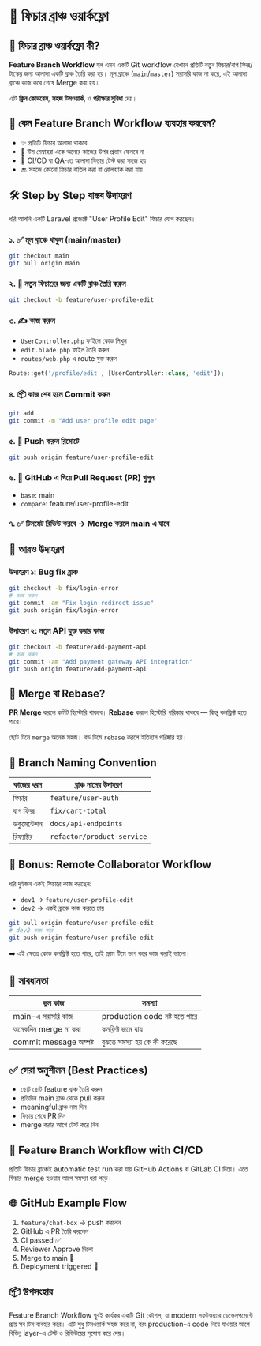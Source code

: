 # 🌿 ফিচার ব্রাঞ্চ ওয়ার্কফ্লো

## 📌 ফিচার ব্রাঞ্চ ওয়ার্কফ্লো কী?

**Feature Branch Workflow** হল এমন একটি Git workflow যেখানে প্রতিটি নতুন ফিচার/বাগ ফিক্স/টাস্কের জন্য আলাদা একটি ব্রাঞ্চ তৈরি করা হয়। মূল ব্রাঞ্চে (`main`/`master`) সরাসরি কাজ না করে, এই আলাদা ব্রাঞ্চে কাজ করে শেষে Merge করা হয়।

এটি **ক্লিন কোডবেস**, **সহজ টিমওয়ার্ক**, ও **পরীক্ষার সুবিধা** দেয়।

## 🎯 কেন Feature Branch Workflow ব্যবহার করবেন?

* ✨ প্রতিটি ফিচার আলাদা থাকবে
* 🤝 টিম মেম্বাররা একে অন্যের কাজের উপর প্রভাব ফেলবে না
* 🧪 CI/CD বা QA-তে আলাদা ফিচার টেস্ট করা সহজ হয়
* 🔙 সহজে কোনো ফিচার বাতিল করা বা রোলব্যাক করা যায়

## 🛠️ Step by Step বাস্তব উদাহরণ

ধরি আপনি একটি Laravel প্রজেক্টে "User Profile Edit" ফিচার যোগ করছেন।

### ১. ✅ মূল ব্রাঞ্চে থাকুন (main/master)

```bash
git checkout main
git pull origin main
```

### ২. 🌿 নতুন ফিচারের জন্য একটি ব্রাঞ্চ তৈরি করুন

```bash
git checkout -b feature/user-profile-edit
```

### ৩. ✍️ কাজ করুন

* `UserController.php` ফাইলে কোড লিখুন
* `edit.blade.php` ফাইল তৈরি করুন
* `routes/web.php` এ route যুক্ত করুন

```php
Route::get('/profile/edit', [UserController::class, 'edit']);
```

### ৪. 📦 কাজ শেষ হলে Commit করুন

```bash
git add .
git commit -m "Add user profile edit page"
```

### ৫. 🚀 Push করুন রিমোটে

```bash
git push origin feature/user-profile-edit
```

### ৬. 🧪 GitHub এ গিয়ে Pull Request (PR) খুলুন

* `base`: main
* `compare`: feature/user-profile-edit

### ৭. ✅ টিমমেট রিভিউ করবে → Merge করলে main এ যাবে

## 🧪 আরও উদাহরণ

### উদাহরণ ১: Bug fix ব্রাঞ্চ

```bash
git checkout -b fix/login-error
# কাজ করুন
git commit -am "Fix login redirect issue"
git push origin fix/login-error
```

### উদাহরণ ২: নতুন API যুক্ত করার কাজ

```bash
git checkout -b feature/add-payment-api
# কাজ করুন
git commit -am "Add payment gateway API integration"
git push origin feature/add-payment-api
```

## 🔁 Merge বা Rebase?

**PR Merge** করলে কমিট হিস্টোরি থাকবে।
**Rebase** করলে হিস্টোরি পরিষ্কার থাকবে — কিন্তু কনফ্লিক্ট হতে পারে।

ছোট টিমে `merge` অনেক সহজ।
বড় টিমে `rebase` করলে ইতিহাস পরিষ্কার হয়।

## 🧩 Branch Naming Convention

| কাজের ধরন   | ব্রাঞ্চ নামের উদাহরণ       |
| ----------- | -------------------------- |
| ফিচার       | `feature/user-auth`        |
| বাগ ফিক্স   | `fix/cart-total`           |
| ডকুমেন্টেশন | `docs/api-endpoints`       |
| রিফ্যাক্টর  | `refactor/product-service` |

## 🧠 Bonus: Remote Collaborator Workflow

ধরি দুইজন একই ফিচারে কাজ করছেন:

* `dev1` → `feature/user-profile-edit`
* `dev2` → একই ব্রাঞ্চে কাজ করতে চায়

```bash
git pull origin feature/user-profile-edit
# dev2 কাজ করে
git push origin feature/user-profile-edit
```

➡️ এই ক্ষেত্রে কোড কনফ্লিক্ট হতে পারে, তাই স্ক্রাম টিমে ভাগ করে কাজ করাই ভালো।

## 🛑 সাবধানতা

| ভুল কাজ                | সমস্যা                        |
| ---------------------- | ----------------------------- |
| main-এ সরাসরি কাজ      | production code নষ্ট হতে পারে |
| অনেকদিন merge না করা   | কনফ্লিক্ট জমে যায়             |
| commit message অস্পষ্ট | বুঝতে সমস্যা হয় কে কী করেছে   |

## ✅ সেরা অনুশীলন (Best Practices)

* ছোট ছোট feature ব্রাঞ্চ তৈরি করুন
* প্রতিদিন main ব্রাঞ্চ থেকে pull করুন
* meaningful ব্রাঞ্চ নাম দিন
* ফিচার শেষে PR দিন
* merge করার আগে টেস্ট করে নিন

## 🚧 Feature Branch Workflow with CI/CD

প্রতিটি ফিচার ব্রাঞ্চেই automatic test run করা যায় GitHub Actions বা GitLab CI দিয়ে। এতে ফিচার merge হওয়ার আগে সমস্যা ধরা পড়ে।

## 🌐 GitHub Example Flow

1. `feature/chat-box` → push করলেন
2. GitHub এ PR তৈরি করলেন
3. CI passed ✅
4. Reviewer Approve দিলো
5. Merge to main 🎉
6. Deployment triggered 🚀

## 📦 উপসংহার

Feature Branch Workflow খুবই কার্যকর একটি Git কৌশল, যা modern সফটওয়্যার ডেভেলপমেন্টে প্রায় সব টিম ব্যবহার করে। এটি শুধু টিমওয়ার্ক সহজ করে না, বরং production-এ code নিয়ে যাওয়ার আগে বিভিন্ন layer-এ টেস্ট ও রিভিউয়ের সুযোগ করে দেয়।
